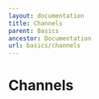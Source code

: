 ```yaml
---
layout: documentation
title: Channels
parent: Basics
ancestor: Documentation
url: basics/channels
---
```


# Channels